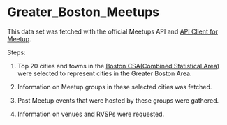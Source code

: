 # Greater_Boston_Meetups

This data set was fetched with the official Meetups API and [API Client for Meetup](https://pypi.org/project/meetup-api/).

Steps:
1. Top 20 cities and towns in the [Boston CSA(Combined Statistical Area)](https://en.wikipedia.org/wiki/Greater_Boston) were selected to represent cities in the Greater Boston Area.

2. Information on Meetup groups in these selected cities was fetched.

3. Past Meetup events that were hosted by these groups were gathered.

4. Information on venues and RVSPs were requested. 

